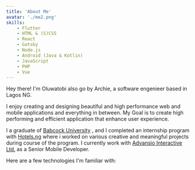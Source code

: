 ```yaml
---
title: 'About Me'
avatar: './me2.png'
skills:
    - Flutter
    - HTML & (S)CSS
    - React
    - Gatsby
    - Node.js
    - Android (Java & Kotlin)
    - JavaScript
    - PHP
    - Vue
---
```


Hey there! I'm Oluwatobi also go by Archie, a software engenieer based in Lagos NG.

I enjoy creating and designing beautiful and high performance web and mobile applications and everything in between. My Goal is to create high performing and efficient application that enhance user experience.

I a graduate of [Babcock University](https://www.babcock.edu.ng) , and I completed an internship program with [Hotels.ng](https://hngi7.hng.tech/) where i worked on various creative and meaningful projects during course of the program. I currently work with [Advansio Interactive Ltd.](http://advansio.com/) as a Senior Mobile Developer.

Here are a few technologies I'm familiar with: